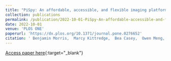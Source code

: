 ```yaml
---
title: "PiSpy: An affordable, accessible, and flexible imaging platform for the automated observation of organismal biology and behavior"
collection: publications
permalink: /publication/2022-10-01-PiSpy-An-affordable-accessible-and-flexible-imaging-platform-for-the-automated-observation-of-organismal-biology-and-behavior
date: 2022-10-01
venue: 'PLOS ONE'
paperurl: 'https://dx.plos.org/10.1371/journal.pone.0276652'
citation: ' Benjamin Morris,  Marcy Kittredge,  Bea Casey,  Owen Meng,  André Chagas,  Matt Lamparter,  Thomas Thul,  Gregory Pask, &quot;PiSpy: An affordable, accessible, and flexible imaging platform for the automated observation of organismal biology and behavior.&quot; PLOS ONE, 2022.'
---
```

[Access paper here](https://dx.plos.org/10.1371/journal.pone.0276652){:target="_blank"}
